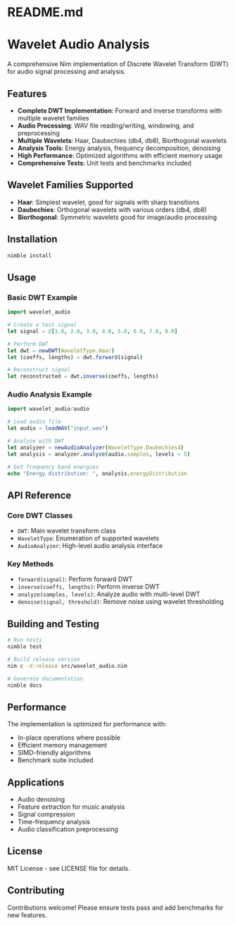# README.md
# Wavelet Audio Analysis

A comprehensive Nim implementation of Discrete Wavelet Transform (DWT) for audio signal processing and analysis.

## Features

- **Complete DWT Implementation**: Forward and inverse transforms with multiple wavelet families
- **Audio Processing**: WAV file reading/writing, windowing, and preprocessing
- **Multiple Wavelets**: Haar, Daubechies (db4, db8), Biorthogonal wavelets
- **Analysis Tools**: Energy analysis, frequency decomposition, denoising
- **High Performance**: Optimized algorithms with efficient memory usage
- **Comprehensive Tests**: Unit tests and benchmarks included

## Wavelet Families Supported

- **Haar**: Simplest wavelet, good for signals with sharp transitions
- **Daubechies**: Orthogonal wavelets with various orders (db4, db8)
- **Biorthogonal**: Symmetric wavelets good for image/audio processing

## Installation

```bash
nimble install
```

## Usage

### Basic DWT Example

```nim
import wavelet_audio

# Create a test signal
let signal = @[1.0, 2.0, 3.0, 4.0, 5.0, 6.0, 7.0, 8.0]

# Perform DWT
let dwt = newDWT(WaveletType.Haar)
let (coeffs, lengths) = dwt.forward(signal)

# Reconstruct signal
let reconstructed = dwt.inverse(coeffs, lengths)
```

### Audio Analysis Example

```nim
import wavelet_audio/audio

# Load audio file
let audio = loadWAV("input.wav")

# Analyze with DWT
let analyzer = newAudioAnalyzer(WaveletType.Daubechies4)
let analysis = analyzer.analyze(audio.samples, levels = 5)

# Get frequency band energies
echo "Energy distribution: ", analysis.energyDistribution
```

## API Reference

### Core DWT Classes

- `DWT`: Main wavelet transform class
- `WaveletType`: Enumeration of supported wavelets
- `AudioAnalyzer`: High-level audio analysis interface

### Key Methods

- `forward(signal)`: Perform forward DWT
- `inverse(coeffs, lengths)`: Perform inverse DWT
- `analyze(samples, levels)`: Analyze audio with multi-level DWT
- `denoise(signal, threshold)`: Remove noise using wavelet thresholding

## Building and Testing

```bash
# Run tests
nimble test

# Build release version
nim c -d:release src/wavelet_audio.nim

# Generate documentation
nimble docs
```

## Performance

The implementation is optimized for performance with:
- In-place operations where possible
- Efficient memory management
- SIMD-friendly algorithms
- Benchmark suite included

## Applications

- Audio denoising
- Feature extraction for music analysis
- Signal compression
- Time-frequency analysis
- Audio classification preprocessing

## License

MIT License - see LICENSE file for details.

## Contributing

Contributions welcome! Please ensure tests pass and add benchmarks for new features.

